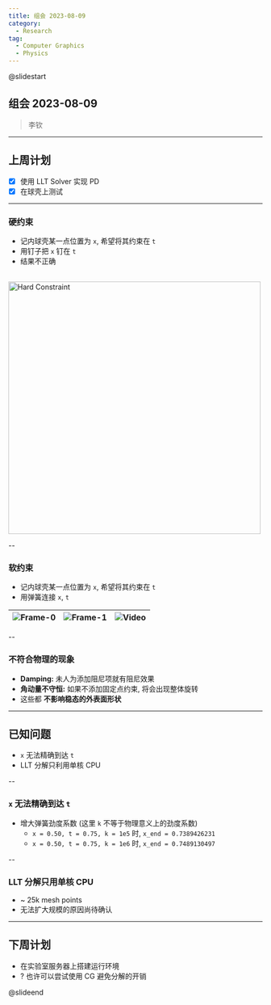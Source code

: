 ```yaml
---
title: 组会 2023-08-09
category:
  - Research
tag:
  - Computer Graphics
  - Physics
---
```


@slidestart

## 组会 2023-08-09

> 李钦

---

## 上周计划

- [x] 使用 LLT Solver 实现 PD
- [x] 在球壳上测试

---

### 硬约束

- 记内球壳某一点位置为 `x`, 希望将其约束在 `t`
- 用钉子把 `x` 钉在 `t`
- 结果不正确

<br>

<img alt="Hard Constraint" height="500" src="https://cdn.liblaf.me/img/2023/08/09/2023-08-09T162255.gif" />

--

### 软约束

- 记内球壳某一点位置为 `x`, 希望将其约束在 `t`
- 用弹簧连接 `x`, `t`

| ![Frame-0](https://cdn.liblaf.me/img/2023/08/09/2023-08-09T163128.png) | ![Frame-1](https://cdn.liblaf.me/img/2023/08/09/2023-08-09T163349.png) | ![Video](https://cdn.liblaf.me/img/2023/08/09/2023-08-09T163433.gif) |
| :--------------------------------------------------------------------: | :--------------------------------------------------------------------: | :------------------------------------------------------------------: |

--

### 不符合物理的现象

- **Damping:** 未人为添加阻尼项就有阻尼效果
- **角动量不守恒:** 如果不添加固定点约束, 将会出现整体旋转
- 这些都 **不影响稳态的外表面形状**

---

## 已知问题

- `x` 无法精确到达 `t`
- LLT 分解只利用单核 CPU

--

### `x` 无法精确到达 `t`

- 增大弹簧劲度系数 (这里 `k` 不等于物理意义上的劲度系数)
  - `x = 0.50, t = 0.75, k = 1e5` 时, `x_end = 0.7389426231`
  - `x = 0.50, t = 0.75, k = 1e6` 时, `x_end = 0.7489130497`

--

### LLT 分解只用单核 CPU

- \~ 25k mesh points
- 无法扩大规模的原因尚待确认

---

## 下周计划

- 在实验室服务器上搭建运行环境
- ? 也许可以尝试使用 CG 避免分解的开销

@slideend
